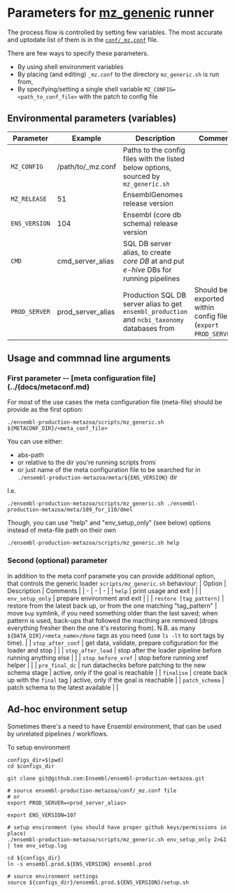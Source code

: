 # Parameters for [mz_genenic](scripts/mz_generic.sh) runner

The process flow is controlled by setting few variables.
The most accurate and uptodate list of them is in the [`conf/_mz.conf`](conf/_mz.conf) file.

There are few ways to specify these parameters.

* By using shell environment variables
* By placing (and editing) `_mz.conf` to the directory `mz_generic.sh` is run from,
* By specifying/setting a single shell variable `MZ_CONFIG=<path_to_conf_file>` with the patch to config file


## Environmental  parameters (variables)
| Parameter | Example | Description | Comment |
| - | - | - | - |
`MZ_CONFIG` | /path/to/_mz.conf | Paths to the config files with the listed below options, sourced by `mz_generic.sh`
`MZ_RELEASE` | 51 | EnsemblGenomes release version
`ENS_VERSION` | 104 | Ensembl (core db schema) release version
`CMD` | cmd_server_alias | SQL DB server alias, to create *core DB* at and put *e-hive* DBs for running pipelines
`PROD_SERVER` | prod_server_alias | Production SQL DB server alias to get `ensembl_production` and `ncbi_taxonomy` databases from | Should be exported within config file (`export PROD_SERVER`)

## Usage and commnad line arguments

### First parameter -- [meta configuration file](../(docs/metaconf.md)
For most of the use cases the meta configuration file (meta-file) should be provide as the first option:
```
./ensembl-production-metazoa/scripts/mz_generic.sh ${METACONF_DIR}/<meta_conf_file>
```
You can use either:
 * abs-path
 * or relative to the dir you're running scripts fromi
 * or just name of the meta configuration file to be searched for in
  `./ensembl-production-metazoa/meta/${ENS_VERSION}` dir

I.e.
```
./ensembl-production-metazoa/scripts/mz_generic.sh ./ensembl-production-metazoa/meta/109_for_110/dmel
```

Though, you can use "help" and "env_setup_only" (see below) options instead of meta-file path on their own
```
./ensembl-production-metazoa/scripts/mz_generic.sh help
```



### Second (optional) parameter
In addition to the meta conf paramete you can provide additional option, that controls the generic loader `scripts/mz_generic.sh` behaviour:
| Option | Description | Comments |
| - | - | - | 
| `help` | print usage and exit | |
| `env_setup_only` | prepare environment and exit | |
| `restore [tag_pattern]` | restore from the latest back up, or from the one matching "tag\_pattern" | move `bup` symlink, if you need something older than the last saved; when pattern is used, back-ups that followed the macthing are removed (drops everything fresher then the one it's restoring from). N.B. as many `${DATA_DIR}/<meta_name>/done` tags as you need (use `ls -lt` to sort tags by time). |
| `stop_after_conf` | get data, validate, prepare cofiguration for the loader and stop | |
| `stop_after_load` | stop after the loader pipeline before running anything else | |
| `stop_before_xref` | stop before running xref helper | |
| `pre_final_dc` | run datachecks before patching to the new schema stage | active, only if the goal is reachable |
| `finalise` | create back up with the `final` tag |  active, only if the goal is reachable |
| `patch_schema` | patch schema to the latest available | | 


## Ad-hoc environment setup
Sometimes there's a need to have Ensembl environment, that can be used by unrelated pipelines / workflows.


To setup environment
```
configs_dir=$(pwd)
cd $configs_dir

git clone git@github.com:Ensembl/ensembl-production-metazoa.git

# source ensembl-production-metazoa/conf/_mz.conf file
# or 
export PROD_SERVER=<prod_server_alias>

export ENS_VERSION=107

# setup environment (you should have proper github keys/permissions in place)
./ensembl-production-metazoa/scripts/mz_generic.sh env_setup_only 2>&1 | tee env_setup.log

cd ${configs_dir}
ln -s ensembl.prod.${ENS_VERSION} ensembl.prod

# source environment settings
source ${configs_dir}/ensembl.prod.${ENS_VERSION}/setup.sh
```

